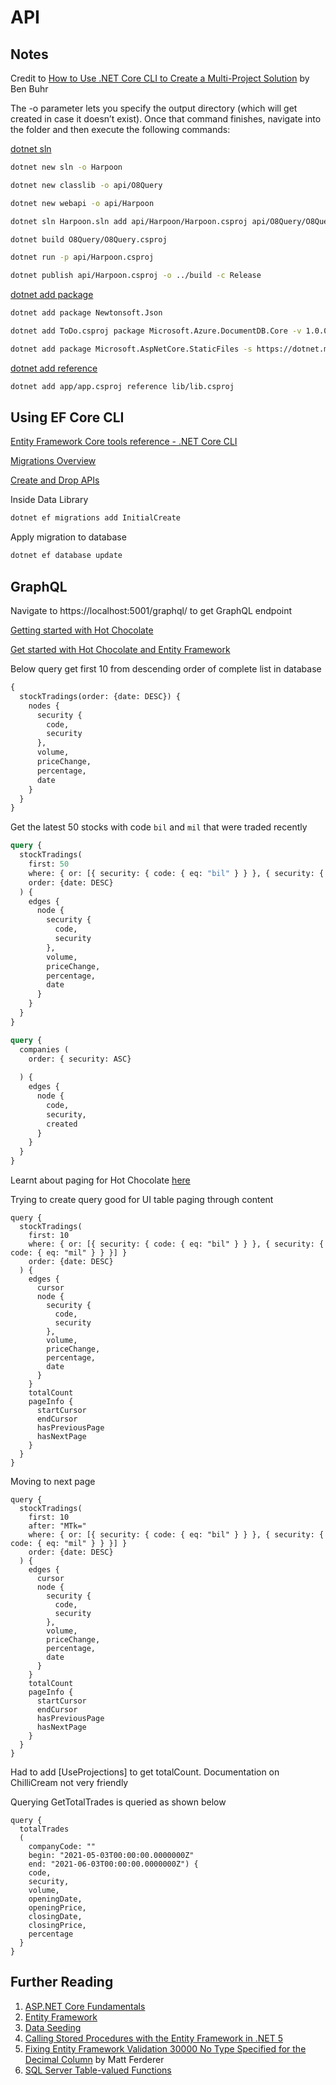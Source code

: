 # API

## Notes
Credit to [How to Use .NET Core CLI to Create a Multi-Project Solution](https://www.skylinetechnologies.com/Blog/Skyline-Blog/February_2018/how-to-use-dot-net-core-cli-create-multi-project) by Ben Buhr

The -o parameter lets you specify the output directory (which will get created in case it doesn’t exist). Once that command finishes, navigate into the folder and then execute the following commands:

[dotnet sln](https://docs.microsoft.com/en-us/dotnet/core/tools/dotnet-sln)

```bash
dotnet new sln -o Harpoon
```

```bash
dotnet new classlib -o api/O8Query
```

```bash
dotnet new webapi -o api/Harpoon
```

```bash
dotnet sln Harpoon.sln add api/Harpoon/Harpoon.csproj api/O8Query/O8Query.csproj
```

```bash
dotnet build O8Query/O8Query.csproj
```

```bash
dotnet run -p api/Harpoon.csproj
```

```bash
dotnet publish api/Harpoon.csproj -o ../build -c Release
```

[dotnet add package](https://docs.microsoft.com/en-us/dotnet/core/tools/dotnet-add-package)

```bash
dotnet add package Newtonsoft.Json
```

```bash
dotnet add ToDo.csproj package Microsoft.Azure.DocumentDB.Core -v 1.0.0
```

```bash
dotnet add package Microsoft.AspNetCore.StaticFiles -s https://dotnet.myget.org/F/dotnet-core/api/v3/index.json
```

[dotnet add reference](https://docs.microsoft.com/en-us/dotnet/core/tools/dotnet-add-reference)

```bash
dotnet add app/app.csproj reference lib/lib.csproj
```


## Using EF Core CLI

[Entity Framework Core tools reference - .NET Core CLI](https://docs.microsoft.com/en-us/ef/core/cli/dotnet)

[Migrations Overview](https://docs.microsoft.com/en-us/ef/core/managing-schemas/migrations/?tabs=dotnet-core-cli)

[Create and Drop APIs](https://docs.microsoft.com/en-us/ef/core/managing-schemas/ensure-created)

Inside Data Library
```bash
dotnet ef migrations add InitialCreate
```

Apply migration to database
```bash
dotnet ef database update
```
## GraphQL

Navigate to https://localhost:5001/graphql/ to get GraphQL endpoint

[Getting started with Hot Chocolate](https://chillicream.com/docs/hotchocolate/get-started)

[Get started with Hot Chocolate and Entity Framework](https://www.softwareis.cool/hotchocolate-and-efcore/)


Below query get first 10 from descending order of complete list in database

```graphql
{
  stockTradings(order: {date: DESC}) {
    nodes {
      security {
        code,
        security
      },
      volume,
      priceChange,
      percentage,
      date
    }
  }
}
```

Get the latest 50 stocks with code `bil` and `mil` that were traded recently

```graphql
query {
  stockTradings(
    first: 50
    where: { or: [{ security: { code: { eq: "bil" } } }, { security: { code: { eq: "mil" } } }] }
    order: {date: DESC}
  ) {
    edges {
      node {
        security {
          code,
          security
        },
        volume,
        priceChange,
        percentage,
        date
      }
    }
  }
}
```

```graphql
query {
  companies (
    order: { security: ASC}
    
  ) {
    edges {
      node {
        code,
        security,
        created
      }
    }
  }
}
```

Learnt about paging for Hot Chocolate [here](https://github.com/ChilliCream/hotchocolate/issues/2181)

Trying to create query good for UI table paging through content

```gql
query {
  stockTradings(
    first: 10
    where: { or: [{ security: { code: { eq: "bil" } } }, { security: { code: { eq: "mil" } } }] }
    order: {date: DESC}
  ) {
    edges {
      cursor
      node {
        security {
          code,
          security
        },
        volume,
        priceChange,
        percentage,
        date
      }
    }
    totalCount
    pageInfo {
      startCursor
      endCursor
      hasPreviousPage
      hasNextPage
    }
  }
}
```

Moving to next page

```gql
query {
  stockTradings(
    first: 10
    after: "MTk="
    where: { or: [{ security: { code: { eq: "bil" } } }, { security: { code: { eq: "mil" } } }] }
    order: {date: DESC}
  ) {
    edges {
      cursor
      node {
        security {
          code,
          security
        },
        volume,
        priceChange,
        percentage,
        date
      }
    }
    totalCount
    pageInfo {
      startCursor
      endCursor
      hasPreviousPage
      hasNextPage
    }
  }
}
```

Had to add [UseProjections] to get totalCount. Documentation on ChilliCream not very friendly

Querying GetTotalTrades is queried as shown below

```gql
query {
  totalTrades
  (
    companyCode: ""
    begin: "2021-05-03T00:00:00.0000000Z"
    end: "2021-06-03T00:00:00.0000000Z") {
    code,
    security,
    volume,
    openingDate,
    openingPrice,
    closingDate,
    closingPrice,
    percentage
  }
}
```

## Further Reading

1. [ASP.NET Core Fundamentals](https://docs.microsoft.com/en-us/aspnet/core/fundamentals/?view=aspnetcore-5.0&tabs=linux)
2. [Entity Framework](https://entityframework.net/)
3. [Data Seeding](https://docs.microsoft.com/en-us/ef/core/modeling/data-seeding)
4. [Calling Stored Procedures with the Entity Framework in .NET 5](https://www.codemag.com/Article/2101031/Calling-Stored-Procedures-with-the-Entity-Framework-in-.NET-5)
5. [Fixing Entity Framework Validation 30000 No Type Specified for the Decimal Column](https://mattferderer.com/entity-framework-no-type-was-specified-for-the-decimal-column) by Matt Ferderer
6. [SQL Server Table-valued Functions](https://www.sqlservertutorial.net/sql-server-user-defined-functions/sql-server-table-valued-functions/)